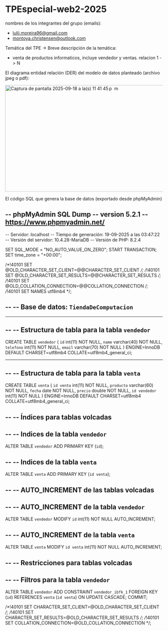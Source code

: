 # TPEspecial-web2-2025


nombres de los integrantes del grupo (emails):
 - lulii.moreira96@gmail.com
 - montoya.christensen@outlook.com
   
Temática del TPE -> Breve descripción de la temática:
 - venta de productos informaticos, incluye vendedor y ventas. relacion 1 -> N


El diagrama entidad relación (DER) del modelo de datos planteado (archivo jpeg o pdf):

<img width="636" height="339" alt="Captura de pantalla 2025-09-18 a la(s) 11 41 45 p  m" src="https://github.com/user-attachments/assets/763f5723-74b3-4932-a2af-5a83b9bf06e7" />

El código SQL que genera la base de datos (exportado desde phpMyAdmin)


-- phpMyAdmin SQL Dump
-- version 5.2.1
-- https://www.phpmyadmin.net/
--
-- Servidor: localhost
-- Tiempo de generación: 19-09-2025 a las 03:47:22
-- Versión del servidor: 10.4.28-MariaDB
-- Versión de PHP: 8.2.4

SET SQL_MODE = "NO_AUTO_VALUE_ON_ZERO";
START TRANSACTION;
SET time_zone = "+00:00";


/*!40101 SET @OLD_CHARACTER_SET_CLIENT=@@CHARACTER_SET_CLIENT */;
/*!40101 SET @OLD_CHARACTER_SET_RESULTS=@@CHARACTER_SET_RESULTS */;
/*!40101 SET @OLD_COLLATION_CONNECTION=@@COLLATION_CONNECTION */;
/*!40101 SET NAMES utf8mb4 */;

--
-- Base de datos: `TiendaDeComputacion`
--

-- --------------------------------------------------------

--
-- Estructura de tabla para la tabla `vendedor`
--

CREATE TABLE `vendedor` (
  `id` int(11) NOT NULL,
  `name` varchar(40) NOT NULL,
  `telefono` int(11) NOT NULL,
  `email` varchar(70) NOT NULL
) ENGINE=InnoDB DEFAULT CHARSET=utf8mb4 COLLATE=utf8mb4_general_ci;

-- --------------------------------------------------------

--
-- Estructura de tabla para la tabla `venta`
--

CREATE TABLE `venta` (
  `id venta` int(11) NOT NULL,
  `producto` varchar(60) NOT NULL,
  `fecha` date NOT NULL,
  `precio` double NOT NULL,
  `id vendedor` int(11) NOT NULL
) ENGINE=InnoDB DEFAULT CHARSET=utf8mb4 COLLATE=utf8mb4_general_ci;

--
-- Índices para tablas volcadas
--

--
-- Indices de la tabla `vendedor`
--
ALTER TABLE `vendedor`
  ADD PRIMARY KEY (`id`);

--
-- Indices de la tabla `venta`
--
ALTER TABLE `venta`
  ADD PRIMARY KEY (`id venta`);

--
-- AUTO_INCREMENT de las tablas volcadas
--

--
-- AUTO_INCREMENT de la tabla `vendedor`
--
ALTER TABLE `vendedor`
  MODIFY `id` int(11) NOT NULL AUTO_INCREMENT;

--
-- AUTO_INCREMENT de la tabla `venta`
--
ALTER TABLE `venta`
  MODIFY `id venta` int(11) NOT NULL AUTO_INCREMENT;

--
-- Restricciones para tablas volcadas
--

--
-- Filtros para la tabla `vendedor`
--
ALTER TABLE `vendedor`
  ADD CONSTRAINT `vendedor_ibfk_1` FOREIGN KEY (`id`) REFERENCES `venta` (`id venta`) ON UPDATE CASCADE;
COMMIT;

/*!40101 SET CHARACTER_SET_CLIENT=@OLD_CHARACTER_SET_CLIENT */;
/*!40101 SET CHARACTER_SET_RESULTS=@OLD_CHARACTER_SET_RESULTS */;
/*!40101 SET COLLATION_CONNECTION=@OLD_COLLATION_CONNECTION */;
